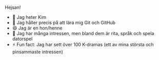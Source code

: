 Hejsan!
- 👋 Jag heter Kim
- 👀 Jag håller precis på att lära mig Git och GitHub
- 😄 Jag är en hon/henne
- 🌱 Jag har många intressen, men bland dem är rita, språk och spela datorspel
- ⚡ Fun fact: Jag har sett över 100 K-dramas (ett av mina största och pinsammaste intressen)

<!---
kimdude/kimdude is a ✨ special ✨ repository because its `README.md` (this file) appears on your GitHub profile.
You can click the Preview link to take a look at your changes.
--->
